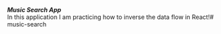 **_Music Search App_**
<br>
In this application I am practicing how to inverse the data flow in React!# music-search
